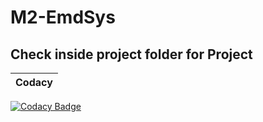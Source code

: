 # M2-EmdSys
## Check inside project folder for Project
| Codacy |
| ---|
[![Codacy Badge](https://app.codacy.com/project/badge/Grade/43a18fd848cb4775a09978f98d412b93)](https://www.codacy.com/gh/Ramsaivardhanguttula/M2-EmdSys/dashboard?utm_source=github.com&amp;utm_medium=referral&amp;utm_content=Ramsaivardhanguttula/M2-EmdSys&amp;utm_campaign=Badge_Grade)
